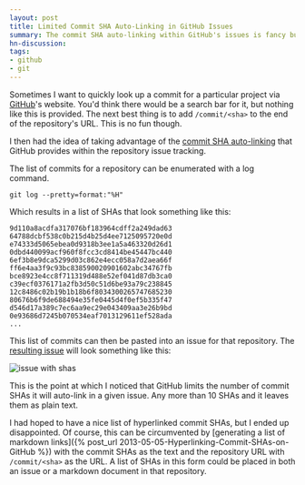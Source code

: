 ```yaml
---
layout: post
title: Limited Commit SHA Auto-Linking in GitHub Issues
summary: The commit SHA auto-linking within GitHub's issues is fancy but limited.
hn-discussion:
tags:
- github
- git
---
```


Sometimes I want to quickly look up a commit for a particular project via
[GitHub](https://github.com/)'s website. You'd think there would be a search
bar for it, but nothing like this is provided. The next best thing is to add
`/commit/<sha>` to the end of the repository's URL. This is no fun though.

I then had the idea of taking advantage of the [commit SHA
auto-linking](https://help.github.com/articles/github-flavored-markdown#references)
that GitHub provides within the repository issue tracking.

<!-- more -->

The list of commits for a repository can be enumerated with a log command.

    git log --pretty=format:"%H"

Which results in a list of SHAs that look something like this:

    9d110a8acdfa317076bf183964cdff2a249dad63
    64788dcbf538c0b215d4b25d4ee7125095720e0d
    e74333d5065ebea0d9318b3ee1a5a463320d26d1
    0dbd440099acf960f8fcc3cd8414be45447bc440
    6ef3b8e9dca5299d03c862e4ecc058a7d2aea66f
    ff6e4aa3f9c93bc838590020901602abc34767fb
    bce8923e4cc8f711319d488e52ef041d87db3ca0
    c39ecf0376171a2fb3d50c51d6be93a79c238845
    12c8486c02b19b1b18b6f8034300265747685230
    80676b6f9de688494e35fe0445d4f0ef5b335f47
    d546d17a389c7ec6aa9ec29e043409aa3e26b9bd
    0e93686d7245b070534eaf7013129611ef528ada
    ...

This list of commits can then be pasted into an issue for that repository.
The [resulting issue](https://github.com/jbranchaud/gistory/issues/1)
will look something like this:

![issue with shas](http://i.imgur.com/7QUdJ4N.png)

This is the point at which I noticed that GitHub limits the number of commit
SHAs it will auto-link in a given issue. Any more than 10 SHAs and it leaves
them as plain text.

I had hoped to have a nice list of hyperlinked commit SHAs, but I ended up
disappointed.
Of course, this can be circumvented by [generating a list of markdown
links]({% post_url 2013-05-05-Hyperlinking-Commit-SHAs-on-GitHub %})
with the commit SHAs as the text and the repository URL with `/commit/<sha>`
as the URL. A list of SHAs in this form could be placed in both an issue or
a markdown document in that repository.
